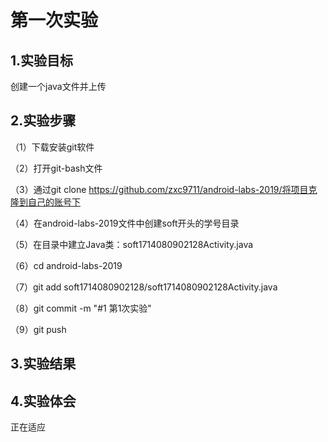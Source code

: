 # 第一次实验

## 1.实验目标

创建一个java文件并上传

## 2.实验步骤

（1）下载安装git软件

（2）打开git-bash文件

（3）通过git clone https://github.com/zxc9711/android-labs-2019/将项目克隆到自己的账号下

（4）在android-labs-2019文件中创建soft开头的学号目录

（5）在目录中建立Java类：soft1714080902128Activity.java

（6）cd android-labs-2019

（7）git add soft1714080902128/soft1714080902128Activity.java

（8）git commit -m "#1 第1次实验" 

（9）git push

## 3.实验结果

## 4.实验体会
正在适应
